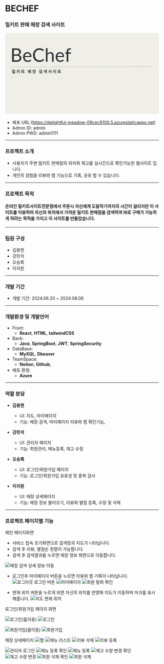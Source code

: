 # BECHEF
### 밀키트 판매 매장 검색 사이트
![이미지](https://github.com/yonghyuny/bechefFront/blob/main/readme.png)

+ 배포 URL:(https://delightful-meadow-09cec9100.5.azurestaticapps.net)
+ Admin ID: admin
+ Admin PWD: admin1111
---

### 프로젝트 소개
+ 사용자가 주변 밀키트 판매점의 위치와 재고를 실시간으로 확인가능한 웹사이트 입니다.
+ 개인의 경험을 리뷰와 찜 기능으로 기록, 공유 할 수 있습니다.
---

### 프로젝트 목적
#### 온라인 밀키트사이트전문점에서 주문시 자신에게 도달하기까지의 시간이 걸리지만 이 사이트를 이용하여 자신의 위치에서 가까운 밀키트 판매점을 검색하여 바로 구매가 가능하게 하려는 목적을 가지고 이 사이트를 만들었습니다.
---

### 팀원 구성
+ 김용현
+ 강민석
+ 오승록
+ 이지원
---

### 개발 기간 
+ 개발 기간: 2024.06.20 ~ 2024.08.06
---

### 개발환경 및 개발언어
+ Front:
  + **React**, **HTML**, **tailwindCSS**
+ Back:
  + **Java**, **SpringBoot**, **JWT**, **SpringSecurity** 
+ DataBase:
  + **MySQL**, **Dbeaver**
+ TeamSpace:
  + **Notion**, **Github**, 
+ 배포 환경:
  + **Azure**
---

### 역할 분담
+ **김용현**
  + UI: 지도, 마이페이지
  + 기능: 매장 검색, 마이페이지 리뷰와 찜 확인기능, 

+ **강민석**
  + UI: 관리자 페이지
  + 기능: 회원관리, 메뉴등록, 재고 수정
 
+ **오승록**
  + UI: 로그인/회원가입 페이지
  + 기능: 로그인/회원가입 유효성 및 중복 검사

+ **이지원**
  + UI: 매장 상세페이지
  + 기능: 매장 정보 불러오기, 리뷰와 별점 등록, 수정 및 삭제 
---

### 프로젝트 페이지별 기능

메인 페이지화면 
+ 서비스 접속 초기화면으로 검색창과 지도가 나타납니다.
+ 검색 후 리뷰, 별점순 정렬이 가능합니다.
+ 검색 후 검색결과를 누르면 매장 정보 화면으로 이동합니다.

![매장 검색   상세 정보 이동](https://github.com/user-attachments/assets/57f65ca0-d101-43d3-9043-93e23acac4d8)

+ 로그인후 마이페이지 버튼을 누르면 리뷰와 찜 기록이 나타납니다.
![로그아웃   로그인 버튼](https://github.com/user-attachments/assets/59797d8b-0ae7-41ae-8179-0c2c62ac9f28)
![마이페이지](https://github.com/user-attachments/assets/eb3cd8f1-c326-44f4-bf4d-9ca43651a8e7)
![회원 탈퇴 확인](https://github.com/user-attachments/assets/04672ebe-e77e-4678-a876-d6a04ec2372c)


+ 현재 위치 버튼을 누르게 되면 자신의 위치를 반영해 지도가 이동하며 마크를 표시해줍니다.
![지도 현재 위치](https://github.com/user-attachments/assets/230f3c0f-74ec-49f7-8c9b-3ce7f7259ba4)

로그인/회원가입 페이지 화면

![로그인(홈이동)](https://github.com/user-attachments/assets/4fcaf3be-50b8-4ffd-a10a-3aa2e421b77b)
![로그인](https://github.com/user-attachments/assets/d78b446b-e990-4045-a6ff-37069390a9b7)

![회원가입(홈이동)](https://github.com/user-attachments/assets/34f369e3-2b9d-4b1a-ba3e-d9b3186aec6f)
![회원가입](https://github.com/user-attachments/assets/72668012-15f1-47f9-a53a-3c1853b2ac2c)


매장 상세페이지
![찜](https://github.com/user-attachments/assets/f048e2bc-20c2-4864-850d-e8aad4c7fe0c)
![메뉴 리스트](https://github.com/user-attachments/assets/2e111b81-e7db-4da0-9443-9652abcac214)
![리뷰 삭제](https://github.com/user-attachments/assets/92920191-80aa-4950-9d3c-f2b0aca26cca)
![리뷰 등록](https://github.com/user-attachments/assets/7c6b3f34-d418-4dae-8287-ef7614701e5c)



![관리자 로그인](https://github.com/user-attachments/assets/253aca83-7f41-4235-bded-f4c7c0500596)
![메뉴 등록 확인](https://github.com/user-attachments/assets/abe01374-acb9-44e4-a0f8-173d67668bc9)
![메뉴 등록](https://github.com/user-attachments/assets/f0a11855-fdd7-4805-93d1-c8194f885045)
![재고 수량 변경 확인](https://github.com/user-attachments/assets/fa04b900-7246-4f45-8498-95815f5a662a)
![재고 수량 변경](https://github.com/user-attachments/assets/99a0a125-34eb-440c-9b49-b8d00a61c60f)
![회원 삭제 확인](https://github.com/user-attachments/assets/4e87686a-9a5f-48f9-a345-384feee77f3e)
![회원 삭제](https://github.com/user-attachments/assets/800e466f-76c7-4c84-a65e-1e1e4fbf490b)


  
